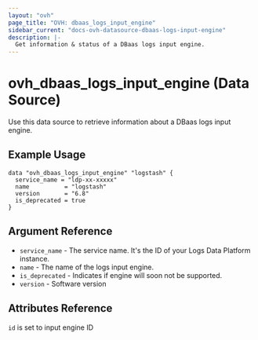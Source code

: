```yaml
---
layout: "ovh"
page_title: "OVH: dbaas_logs_input_engine"
sidebar_current: "docs-ovh-datasource-dbaas-logs-input-engine"
description: |-
  Get information & status of a DBaas logs input engine.
---
```


# ovh_dbaas_logs_input_engine (Data Source)

Use this data source to retrieve information about a DBaas logs input engine.

## Example Usage

```hcl
data "ovh_dbaas_logs_input_engine" "logstash" {
  service_name = "ldp-xx-xxxxx"
  name          = "logstash"
  version       = "6.8"
  is_deprecated = true
}
```

## Argument Reference

* `service_name` - The service name. It's the ID of your Logs Data Platform instance.
* `name` - The name of the logs input engine.
* `is_deprecated` - Indicates if engine will soon not be supported.
* `version` - Software version

## Attributes Reference

`id` is set to input engine ID
